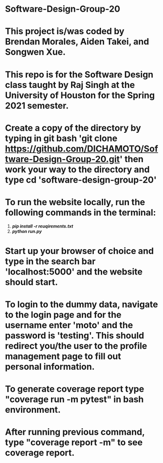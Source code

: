 # Software-Design-Group-20
# This project is/was coded by Brendan Morales, Aiden Takei, and Songwen Xue.  
# This repo is for the Software Design class taught by Raj Singh at the University of Houston for the Spring 2021 semester.

[comment]: <> (# If you do not have either installed on your machine be sure to visit https://www.python.org/ and install the latest version.)

[comment]: <> (# Once you have installed Python on your machine, be sure to run 'pip install flask' on your command line to install flask.)
# Create a copy of the directory by typing in git bash 'git clone https://github.com/DICHAMOTO/Software-Design-Group-20.git' then work your way to the directory and type cd 'software-design-group-20'
# To run the website locally, run the following commands in the terminal:
1. ***pip install -r reuqirements.txt***
2. ***python run.py***

[comment]: <> (# After you have made your way to the main directory type 'python project.py' and the website should start running.)
# Start up your browser of choice and type in the search bar 'localhost:5000' and the website should start.
# To login to the dummy data, navigate to the login page and for the username enter 'moto' and the password is 'testing'. This should redirect you/the user to the profile management page to fill out personal information.
# To generate coverage report type "coverage run -m pytest" in bash environment.
# After running previous command, type "coverage report -m" to see coverage report. 
